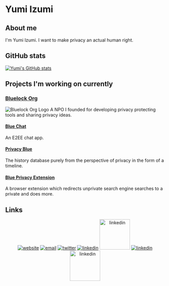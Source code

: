 # Yumi Izumi

## About me

I'm Yumi Izumi. I want to make privacy an actual human right.

## GitHub stats

[![Yumi's GitHub stats](https://github-readme-stats.vercel.app/api?username=aapl-yumi&show_icons=true&theme=vision-friendly-dark)](https://github.com/aapl-yumi)

## Projects I'm working on currently

### [Bluelock Org](https://bluelock.org)

![Bluelock Org Logo](https://yumi.to/assets/github-icons/horizontal.png)
A NPO I founded for developing privacy protecting tools and sharing privacy ideas.

#### [Blue Chat](https://bluelock.org/chat)

An E2EE chat app.

#### [Privacy Blue](https://privacy.blue)

The history database purely from the perspective of privacy in the form of a timeline.

#### [Blue Privacy Extension](https://github.com/bluelockorg/Blue-Privacy-Extension)

A browser extension which redirects unprivate search engine searches to a private and does more.

## Links

<p align="center">
  <a href="https://yumi.to" rel="nofollow"><img src="https://yumi.to/assets/github-icons/website.png" alt="website" style="max-width:100%;"></a>
  <a href="mailto:me@yumiizumi.com"><img src="https://yumi.to/assets/github-icons/protonmail.png" alt="email" style="max-width:100%;"></a>
  <a href="https://twitter.com/aapl_yumi" rel="nofollow"><img src="https://yumi.to/assets/github-icons/twitter.png"alt="twitter" style="max-width:100%;"></a>
  <a href="https://keybase.io/aapl_yumi" rel="nofollow"><img src="https://yumi.to/assets/github-icons/keybase.png" alt="linkedin" style="max-width:100%;"></a>
  <a href="https://codeberg.org/yumi" rel="nofollow"><img src="https://codeberg.org/Codeberg/Design/raw/branch/master/logo-kit/icon.svg" height="96px" width="96px" alt="linkedin" style="max-width:100%;"></a>
  <a href="https://www.reddit.com/user/aapl-yumi" rel="nofollow"><img src="https://yumi.to/assets/github-icons/reddit.png" alt="linkedin" style="max-width:100%;"></a>
  <a href="https://yumi.to/session" rel="nofollow"><img src="https://raw.githubusercontent.com/oxen-io/session-desktop/6df84fbd1ede25982c9b8955de0bce718489fdc1/images/session/brand.svg" height="96px" width="96px" alt="linkedin" style="max-width:100%;"></a>
</p>
